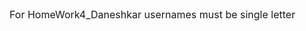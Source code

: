 <!DOCTYPE html>
<html>
  <head>
  </head>
  <body>
  <p style="font-size: 16;">For HomeWork4_Daneshkar usernames must be single letter</p>
  </body>
</html> 
